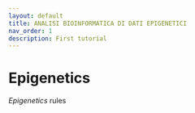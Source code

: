 ```yaml
---
layout: default
title: ANALISI BIOINFORMATICA DI DATI EPIGENETICI
nav_order: 1
description: First tutorial
---
```


# Epigenetics
_Epigenetics_ rules